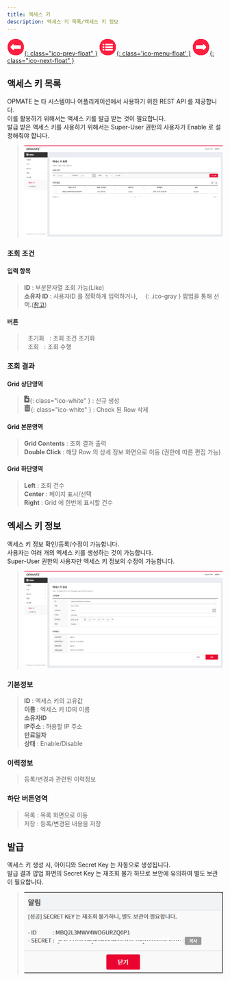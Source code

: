 ```yaml
---
title: 엑세스 키  
description: 엑세스 키 목록/엑세스 키 정보  
---
```


<link rel="stylesheet" type="text/css" href="css/opme.css">

<!-- Defined -->
[accesskey-lst]: img/accesskey-lst.png
[accesskey-dtl]: img/accesskey-dtl.png
[accesskey-new]: img/accesskey-new.png
[ico-search]: img/icon/ico-search.png
[ico-del]: img/icon/ico-del.png
[ico-add]: img/icon/ico-add.png
[popup-user]: PopupUser.md

<!-- Floating Menu -->
[prev]: File.md "파일상세"
[menu]: index.md "목차"
[next]: System.md "시스템속성"
[ico-prev]: img/icon/ico-prev.png
[ico-menu]: img/icon/ico-menu.png
[ico-next]: img/icon/ico-next.png
[![이전][ico-prev]{: class="ico-prev-float" }][prev]
[![목차][ico-menu]{: class='ico-menu-float' }][menu]
[![다음][ico-next]{: class="ico-next-float" }][next]

## 액세스 키 목록
OPMATE 는 타 시스템이나 어플리케이션에서 사용하기 위한 REST API 를 제공합니다.  
이를 활용하기 위해서는 액세스 키를 발급 받는 것이 필요합니다.  
발급 받은 액세스 키를 사용하기 위해서는 Super-User 권한의 사용자가 Enable 로 설정해줘야 합니다.

> ![엑세스 키 목록][accesskey-lst]

### 조회 조건

#### 입력 항목
> **ID** : 부분문자열 조회 가능(Like)   
> **소유자 ID** : 사용자ID 를 정확하게 입력하거나, ![소유자 조회][ico-search]{: .ico-gray } 팝업을 통해 선택.([참고][popup-user])  

#### 버튼
> <kbd class="btn-gray">&nbsp;초기화&nbsp;</kbd> : 조회 조건 초기화  
> <kbd class="btn-red">&nbsp;조회&nbsp;</kbd> : 조회 수행  
 
### 조회 결과

#### Grid 상단영역  
> ![추가/등록][ico-add]{: class="ico-white" } : 신규 생성  
> ![삭제][ico-del]{: class="ico-white" } : Check 된 Row 삭제

#### Grid 본문영역
> **Grid Contents** : 조회 결과 출력  
> **Double Click** : 해당 Row 의 상세 정보 화면으로 이동 (권한에 따른 편집 가능)

#### Grid 하단영역
> **Left** : 조회 건수  
> **Center** : 페이지 표시/선택  
> **Right** : Grid 에 한번에 표시할 건수  

## 엑세스 키 정보
엑세스 키 정보 확인/등록/수정이 가능합니다.  
사용자는 여러 개의 엑세스 키를 생성하는 것이 가능합니다.  
Super-User 권한의 사용자만 엑세스 키 정보의 수정이 가능합니다.  

> ![엑세스 키 정보][accesskey-dtl]
 
### 기본정보

> **ID** : 엑세스 키의 고유값    
> **이름** : 엑세스 키 ID의 이름  
> **소유자ID**  
> **IP주소** : 허용할 IP 주소    
> **만료일자**  
> **상태** : Enable/Disable

### 이력정보
> 등록/변경과 관련된 이력정보

### 하단 버튼영역
> <kbd class="btn-gray">목록</kbd> : 목록 화면으로 이동  
> <kbd class="btn-red">저장</kbd> : 등록/변경된 내용을 저장  

## 발급
엑세스 키 생성 시, 아이디와 Secret Key 는 자동으로 생성됩니다.  
발급 결과 팝업 화면의 Secret Key 는 재조회 불가 하므로 보안에 유의하여 별도 보관이 필요합니다.

> ![발급][accesskey-new]

